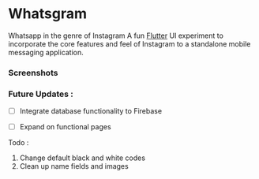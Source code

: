 # Whatsgram
Whatsapp in the genre of Instagram
A fun [Flutter](https://flutter.dev/) UI experiment to incorporate the core features and feel of Instagram to a standalone mobile messaging application.

### Screenshots 

### Future Updates :
- [ ] Integrate database functionality to Firebase 
- [ ] Expand on functional pages 


Todo :
1. Change default black and white codes 
2. Clean up name fields and images

